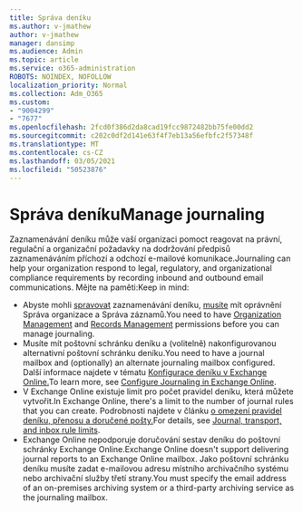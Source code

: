 ```yaml
---
title: Správa deníku
ms.author: v-jmathew
author: v-jmathew
manager: dansimp
ms.audience: Admin
ms.topic: article
ms.service: o365-administration
ROBOTS: NOINDEX, NOFOLLOW
localization_priority: Normal
ms.collection: Adm_O365
ms.custom:
- "9004299"
- "7677"
ms.openlocfilehash: 2fcd0f386d2da8cad19fcc9872482bb75fe00dd2
ms.sourcegitcommit: c202c0df2d141e63f4f7eb13a56efbfc2f57348f
ms.translationtype: MT
ms.contentlocale: cs-CZ
ms.lasthandoff: 03/05/2021
ms.locfileid: "50523876"
---
```

# <a name="manage-journaling"></a><span data-ttu-id="d308a-102">Správa deníku</span><span class="sxs-lookup"><span data-stu-id="d308a-102">Manage journaling</span></span>

<span data-ttu-id="d308a-103">Zaznamenávání deníku může vaší organizaci pomoct reagovat na právní, regulační a organizační požadavky na dodržování předpisů zaznamenáváním příchozí a odchozí e-mailové komunikace.</span><span class="sxs-lookup"><span data-stu-id="d308a-103">Journaling can help your organization respond to legal, regulatory, and organizational compliance requirements by recording inbound and outbound email communications.</span></span> <span data-ttu-id="d308a-104">Mějte na paměti:</span><span class="sxs-lookup"><span data-stu-id="d308a-104">Keep in mind:</span></span>

* <span data-ttu-id="d308a-105">Abyste mohli [spravovat](https://go.microsoft.com/fwlink/?linkid=2115259) zaznamenávání deníku, [musíte](https://go.microsoft.com/fwlink/?linkid=2115469) mít oprávnění Správa organizace a Správa záznamů.</span><span class="sxs-lookup"><span data-stu-id="d308a-105">You need to have [Organization Management](https://go.microsoft.com/fwlink/?linkid=2115259) and [Records Management](https://go.microsoft.com/fwlink/?linkid=2115469) permissions before you can manage journaling.</span></span>
* <span data-ttu-id="d308a-106">Musíte mít poštovní schránku deníku a (volitelně) nakonfigurovanou alternativní poštovní schránku deníku.</span><span class="sxs-lookup"><span data-stu-id="d308a-106">You need to have a journal mailbox and (optionally) an alternate journaling mailbox configured.</span></span> <span data-ttu-id="d308a-107">Další informace najdete v tématu [Konfigurace deníku v Exchange Online.](https://go.microsoft.com/fwlink/?linkid=2115260)</span><span class="sxs-lookup"><span data-stu-id="d308a-107">To learn more, see [Configure Journaling in Exchange Online](https://go.microsoft.com/fwlink/?linkid=2115260).</span></span>
* <span data-ttu-id="d308a-108">V Exchange Online existuje limit pro počet pravidel deníku, která můžete vytvořit.</span><span class="sxs-lookup"><span data-stu-id="d308a-108">In Exchange Online, there's a limit to the number of journal rules that you can create.</span></span> <span data-ttu-id="d308a-109">Podrobnosti najdete v článku [o omezení pravidel deníku, přenosu a doručené pošty.](https://go.microsoft.com/fwlink/?linkid=2115261)</span><span class="sxs-lookup"><span data-stu-id="d308a-109">For details, see [Journal, transport, and inbox rule limits](https://go.microsoft.com/fwlink/?linkid=2115261).</span></span>
* <span data-ttu-id="d308a-110">Exchange Online nepodporuje doručování sestav deníku do poštovní schránky Exchange Online.</span><span class="sxs-lookup"><span data-stu-id="d308a-110">Exchange Online doesn't support delivering journal reports to an Exchange Online mailbox.</span></span> <span data-ttu-id="d308a-111">Jako poštovní schránku deníku musíte zadat e-mailovou adresu místního archivačního systému nebo archivační služby třetí strany.</span><span class="sxs-lookup"><span data-stu-id="d308a-111">You must specify the email address of an on-premises archiving system or a third-party archiving service as the journaling mailbox.</span></span>
